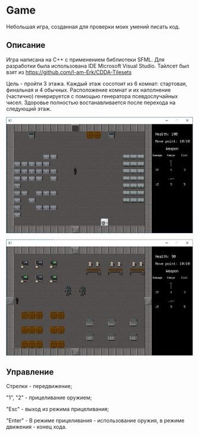 # Game

Небольшая игра, созданная для проверки моих умений писать код.

## Описание

Игра написана на C++ с применением библиотеки SFML. Для разработки была использована IDE Microsoft Visual Studio. Тайлсет был взят из <https://github.com/I-am-Erk/CDDA-Tilesets>

Цель - пройти 3 этажа. Каждый этаж сосотоит из 6 комнат: стартовая, финальная и 4 обычных. Расположение комнат и их наполнение (частично) генерируется с помощью генератора псевдослучайных чисел. Здоровье полностью востанавливается после перехода на следующий этаж.

![preview1](Game/images/preview1.PNG)

![preview2](Game/images/preview2.PNG)

## Управление

Стрелки - передвижение;

"1", "2" - прицеливание оружием;

"Esc" - выход из режима прицеливания;

"Enter" - В режиме прицеливания - использование оружия, в режиме движения - конец хода.
